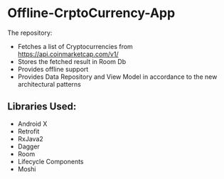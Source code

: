 # Offline-CrptoCurrency-App

The repository:
- Fetches a list of Cryptocurrencies from https://api.coinmarketcap.com/v1/ 
- Stores the fetched result in Room Db
- Provides offline support 
- Provides Data Repository and View Model in accordance to the new architectural patterns

## Libraries Used:

- Android X
- Retrofit
- RxJava2
- Dagger
- Room
- Lifecycle Components
- Moshi
